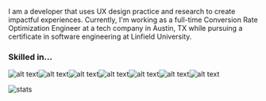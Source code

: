 I am a developer that uses UX design practice and research to create impactful experiences.
Currently, I'm working as a full-time Conversion Rate Optimization Engineer at a tech company in Austin, TX while pursuing a certificate in software engineering at Linfield University. 

### Skilled in...
![alt text](https://img.shields.io/badge/javascript-white?style=for-the-badge&logo=javascript)![alt text](https://img.shields.io/badge/sass-white?style=for-the-badge&logo=sass)![alt text](https://img.shields.io/badge/css-white?style=for-the-badge&logo=css)![alt text](https://img.shields.io/badge/react-white?style=for-the-badge&logo=react)![alt text](https://img.shields.io/badge/node-white?style=for-the-badge&logo=node)![alt text](https://img.shields.io/badge/mysql-white?style=for-the-badge&logo=mysql)![alt text](https://img.shields.io/badge/java-white?style=for-the-badge&logo=java)

![stats](https://github-readme-stats.vercel.app/api?username=elrizal&theme=buefy&show_icons=true)


<!--
**elrizal/elrizal** is a ✨ _special_ ✨ repository because its `README.md` (this file) appears on your GitHub profile.

Here are some ideas to get you started:

- 🔭 I’m currently working on ...
- 🌱 I’m currently learning ...
- 👯 I’m looking to collaborate on ...
- 🤔 I’m looking for help with ...
- 💬 Ask me about ...
- 📫 How to reach me: ...
- 😄 Pronouns: ...
- ⚡ Fun fact: ...
-->
